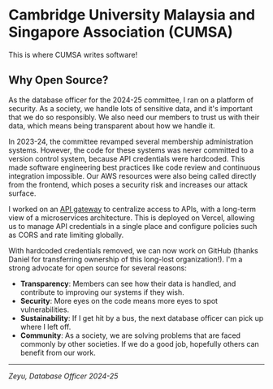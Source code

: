 # Cambridge University Malaysia and Singapore Association (CUMSA)

This is where CUMSA writes software!

## Why Open Source?

As the database officer for the 2024-25 committee, I ran on a platform of security. As a society, we handle lots of sensitive data, and it's important that we do so responsibly. We also need our members to trust us with their data, which means being transparent about how we handle it.

In 2023-24, the committee revamped several membership administration systems. However, the code for these systems was never committed to a version control system, because API credentials were hardcoded. This made software engineering best practices like code review and continuous integration impossible. Our AWS resources were also being called directly from the frontend, which poses a security risk and increases our attack surface.

I worked on an [API gateway](https://github.com/CUMSA/api-gateway) to centralize access to APIs, with a long-term view of a microservices architecture. This is deployed on Vercel, allowing us to manage API credentials in a single place and configure policies such as CORS and rate limiting globally.

With hardcoded credentials removed, we can now work on GitHub (thanks Daniel for transferring ownership of this long-lost organization!). I'm a strong advocate for open source for several reasons:

- **Transparency**: Members can see how their data is handled, and contribute to improving our systems if they wish.
- **Security**: More eyes on the code means more eyes to spot vulnerabilities.
- **Sustainability**: If I get hit by a bus, the next database officer can pick up where I left off.
- **Community**: As a society, we are solving problems that are faced commonly by other societies. If we do a good job, hopefully others can benefit from our work.

---

*Zeyu, Database Officer 2024-25*
